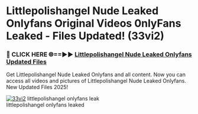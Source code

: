 # Littlepolishangel Nude Leaked Onlyfans Original Videos 0nlyFans Leaked - Files Updated! (33vi2)

<h3>🔴 CLICK HERE 🌐==►► <a href="https://tinyurl.com/4seja8ks" rel="nofollow">Littlepolishangel Nude Leaked Onlyfans Updated Files</a></h3>

Get Littlepolishangel Nude Leaked Onlyfans and all content. Now you can access all videos and pictures of Littlepolishangel Nude Leaked Onlyfans. New Updated Files 2025!

[![33vi2](https://i.imgur.com/EWjZXRe.gif)](https://tinyurl.com/4seja8ks)
littlepolishangel onlyfans leak<br>
littlepolishangel onlyfans leaked